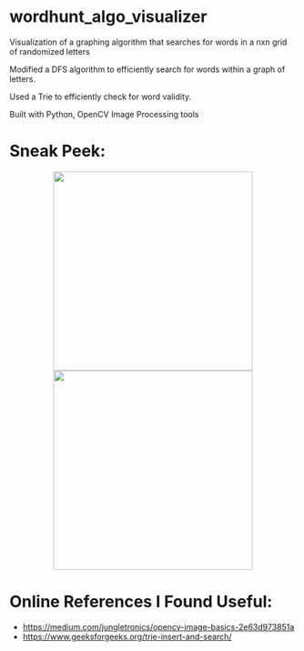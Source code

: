 # wordhunt_algo_visualizer

Visualization of a graphing algorithm that searches for words in a nxn grid of randomized letters 

Modified a DFS algorithm to efficiently search for words within a graph of letters.

Used a Trie to efficiently check for word validity. 

Built with Python, OpenCV Image Processing tools

# Sneak Peek:

<p align="center">
  <img src="/github_animation.gif" width="350" height="350"/>
  <img src="https://i.sstatic.net/JsxLT.jpg" width="350" height="350">
</p>

# Online References I Found Useful:

- https://medium.com/jungletronics/opencv-image-basics-2e63d973851a
- https://www.geeksforgeeks.org/trie-insert-and-search/
